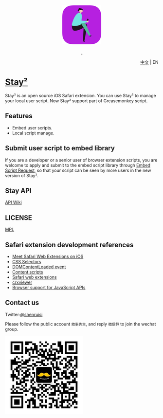 <p align="center">
<img width="128px" src="./Material/icon.png" alt="Logo" />

  <p align="center">
  <a href="">
    <img src="https://img.shields.io/badge/iOS-15%2B-brightgreen" alt=""/>
  </a>
  <a href="https://app.airport.community/app/recICnNcHuUDSCL2b">
    <img src="https://img.shields.io/badge/TestFlight-2.0.0-4391E1" alt=""/>
  </a>
  <br>
</p>

<p align="right"><a href="README-EN.md">中文</a> | EN</p>

# [Stay²](https://apps.apple.com/cn/app/stay-%E7%BD%91%E9%A1%B5%E7%BA%AF%E6%B5%8F%E8%A7%88/id1591620171)
Stay² is an open source iOS Safari extension. You can use Stay² to manage your local user script. Now Stay² support part of Greasemonkey script.  

## Features
- Embed user scripts.
- Local script manage.


## Submit user script to embed library
If you are a developer or a senior user of browser extension scripts, you are welcome to apply and submit to the embed script library through [Embed Script Request](https://github.com/shenruisi/Stay/issues/new?assignees=shenruisi&labels=embed+script+request&template=Embed-Script-Request.yml&title=%5BEmbed+Script+Request%5D%3A+), so that your script can be seen by more users in the new version of Stay².


## Stay API
[API Wiki](https://github.com/shenruisi/Stay/wiki/Stay-API-Reference)

## LICENSE
[MPL](./LICENSE)


## Safari extension development references
- [Meet Safari Web Extensions on iOS](https://developer.apple.com/videos/play/wwdc2021/10104)
- [CSS Selectors](https://developer.mozilla.org/en-US/docs/Web/CSS/CSS_Selectors)
- [DOMContentLoaded event](https://developer.mozilla.org/en-US/docs/Web/API/Window/DOMContentLoaded_event)
- [Content scripts](https://developer.chrome.com/docs/extensions/mv3/content_scripts/)
- [Safari web extensions](https://developer.apple.com/documentation/safariservices/safari_web_extensions)
- [crxviewer](https://robwu.nl/crxviewer/)
- [Browser support for JavaScript APIs](https://developer.mozilla.org/en-US/docs/Mozilla/Add-ons/WebExtensions/Browser_support_for_JavaScript_APIs)

## Contact us
Twitter:[@shenruisi](https://twitter.com/shenruisi)

Please follow the public account `效率先生`, and reply `微信群` to join the wechat group.

<img src="./Material/qrcode.jpg" width="256"/>
